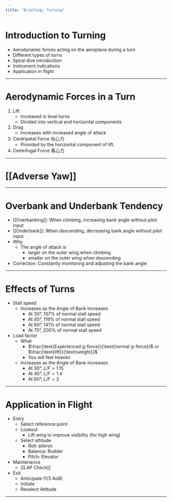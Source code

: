 ```yaml
---
title: "Briefing: Turning"
---
```


# Introduction to Turning

- Aerodynamic forces acting on the aeroplane during a turn
- Different types of turns
- Spiral dive introduction
- Instrument indications
- Application in flight

---

# Aerodynamic Forces in a Turn

1. Lift
   - Increased in level turns
   - Divided into vertical and horizontal components
2. Drag
   - Increases with increased angle of attack
3. Centripetal Force 向心力
   - Provided by the horizontal component of lift.
4. Centrifugal Force 离心力

---

# [[Adverse Yaw]]

---

# Overbank and Underbank Tendency

- [[Overbanking]]: When climbing, increasing bank angle without pilot input
- [[Underbank]]: When descending, decreasing bank angle without pilot input
- Why
	- The angle of attack is
		- larger on the outer wing when climbing
		- smaller on the outer wing when descending
- Correction: Constantly monitoring and adjusting the bank angle

---

# Effects of Turns

- Stall speed
	- Increases as the Angle of Bank increases.
		- At $30°$, 107% of normal stall speed
		- At $45°$, 119% of normal stall speed
		- At $60°$, 141% of normal stall speed
		- At $75°$, 200% of normal stall speed
- Load factor
	- What
		- $\frac{\text{Experienced g-force}}{\text{normal g-force}}$ or $\frac{\text{lift}}{\text{weight}}$
		- You will feel heavier.
	- Increases as the Angle of Bank increases.
		- At $30°$, $L/F=1.15$
		- At $45°$, $L/F=1.4$
		- At $60°$, $L/F=2$


---

# Application in Flight

- Entry
	- Select reference point
	- Lookout
		- Lift wing to improve visibility (for high wing)
	- Select attitude
		- Roll: aileron
		- Balance: Rudder
		- Pitch: Elevator
- Maintenance
	- [[LAP Check]]
- Exit
	- Anticipate ($1/3$ AoB)
	- Initiate
	- Reselect Attitude
---
